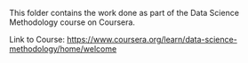 This folder contains the work done as part of the Data Science Methodology course on Coursera.

Link to Course: https://www.coursera.org/learn/data-science-methodology/home/welcome
